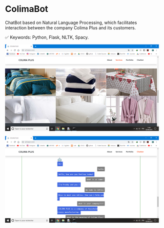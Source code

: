 # ColimaBot

ChatBot based on Natural Language Processing, which facilitates interaction between the company Colima Plus and its customers.

✅ Keywords: Python, Flask, NLTK, Spacy.

![](5.PNG)

![](8.PNG)
